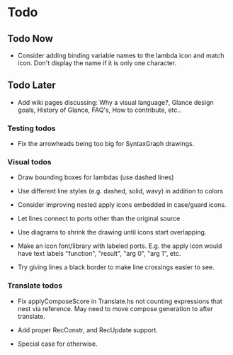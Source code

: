 # Todo

## Todo Now
* Consider adding binding variable names to the lambda icon and match icon. Don't display the name if it is only one character.

## Todo Later
* Add wiki pages discussing: Why a visual language?, Glance design goals, History of Glance, FAQ's, How to contribute, etc..

### Testing todos
* Fix the arrowheads being too big for SyntaxGraph drawings.

### Visual todos
* Draw bounding boxes for lambdas (use dashed lines)

* Use different line styles (e.g. dashed, solid, wavy) in addition to colors

* Consider improving nested apply icons embedded in case/guard icons.

* Let lines connect to ports other than the original source

* Use diagrams to shrink the drawing until icons start overlapping.

* Make an icon font/library with labeled ports. E.g. the apply icon would have text labels "function", "result", "arg 0", "arg 1", etc.

* Try giving lines a black border to make line crossings easier to see.

### Translate todos
* Fix applyComposeScore in Translate.hs not counting expressions that nest via reference. May need to move compose generation to after translate.

* Add proper RecConstr, and RecUpdate support.

* Special case for otherwise.
